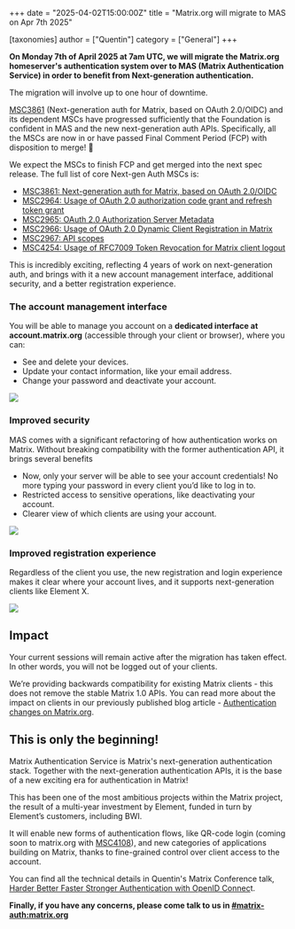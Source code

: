+++
date = "2025-04-02T15:00:00Z"
title = "Matrix.org will migrate to MAS on Apr 7th 2025"

[taxonomies]
author = ["Quentin"]
category = ["General"]
+++

**On Monday 7th of April 2025 at 7am UTC, we will migrate the Matrix.org homeserver's authentication system over to MAS (Matrix Authentication Service) in order to benefit from Next-generation authentication.** 

The migration will involve up to one hour of downtime. 

[MSC3861](https://github.com/matrix-org/matrix-spec-proposals/pull/3861) (Next-generation auth for Matrix, based on OAuth 2.0/OIDC) and its dependent MSCs have progressed sufficiently that the Foundation is confident in MAS and the new next-generation auth APIs.  Specifically, all the MSCs are now in or have passed Final Comment Period (FCP) with disposition to merge! 🎉

We expect the MSCs to finish FCP and get merged into the next spec release.  The full list of core Next-gen Auth MSCs is:

* [MSC3861: Next-generation auth for Matrix, based on OAuth 2.0/OIDC](https://github.com/matrix-org/matrix-spec-proposals/pull/3861)  
* [MSC2964: Usage of OAuth 2.0 authorization code grant and refresh token grant](https://github.com/matrix-org/matrix-spec-proposals/pull/2964)  
* [MSC2965: OAuth 2.0 Authorization Server Metadata](https://github.com/matrix-org/matrix-spec-proposals/pull/2965)  
* [MSC2966: Usage of OAuth 2.0 Dynamic Client Registration in Matrix](https://github.com/matrix-org/matrix-spec-proposals/pull/2966)  
* [MSC2967: API scopes](https://github.com/matrix-org/matrix-spec-proposals/pull/2967)  
* [MSC4254: Usage of RFC7009 Token Revocation for Matrix client logout](https://github.com/matrix-org/matrix-spec-proposals/pull/4254)

This is incredibly exciting, reflecting 4 years of work on next-generation auth, and brings with it a new account management interface, additional security, and a better registration experience.

### The account management interface

You will be able to manage you account on a **dedicated interface at account.matrix.org** (accessible through your client or browser), where you can:  

* See and delete your devices.  
* Update your contact information, like your email address.  
* Change your password and deactivate your account.

![](/blog/img/mas-devices.webp)

### Improved security

MAS comes with a significant refactoring of how authentication works on Matrix. Without breaking compatibility with the former authentication API, it brings several benefits

* Now, only your server will be able to see your account credentials! No more typing your password in every client you’d like to log in to.  
* Restricted access to sensitive operations, like deactivating your account.  
* Clearer view of which clients are using your account.  

![](/blog/img/mas-grant-access.webp)

### Improved registration experience

Regardless of the client you use, the new registration and login experience makes it clear where your account lives, and it supports next-generation clients like Element X.

![](/blog/img/mas-create-account.webp)


## Impact

Your current sessions will remain active after the migration has taken effect. In other words, you will not be logged out of your clients.

We’re providing backwards compatibility for existing Matrix clients - this does not remove the stable Matrix 1.0 APIs. You can read more about the impact on clients in our previously published blog article - [Authentication changes on Matrix.org](https://matrix.org/blog/2025/01/06/authentication-changes/).

## This is only the beginning!

Matrix Authentication Service is Matrix's next-generation authentication stack. Together with the next-generation authentication APIs, it is the base of a new exciting era for authentication in Matrix!

This has been one of the most ambitious projects within the Matrix project, the result of a multi-year investment by Element, funded in turn by Element’s customers, including BWI.

It will enable new forms of authentication flows, like QR-code login (coming soon to matrix.org with [MSC4108](https://github.com/matrix-org/matrix-spec-proposals/pull/4108)), and new categories of applications building on Matrix, thanks to fine-grained control over client access to the account.

You can find all the technical details in Quentin's Matrix Conference talk, [Harder Better Faster Stronger Authentication with OpenID Connec](https://www.youtube.com/watch?v=wOW8keNafdE)t.

**Finally, if you have any concerns, please come talk to us in [#matrix-auth:matrix.org](https://matrix.to/#/#matrix-auth:matrix.org)**
